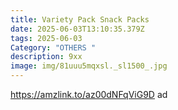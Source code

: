 ```yaml
---
title: Variety Pack Snack Packs
date: 2025-06-03T13:10:35.379Z
tags: 2025-06-03
Category: "OTHERS "
description: 9xx
image: img/81uuu5mqxsl._sl1500_.jpg
---
```

https://amzlink.to/az00dNFqViG9D ad